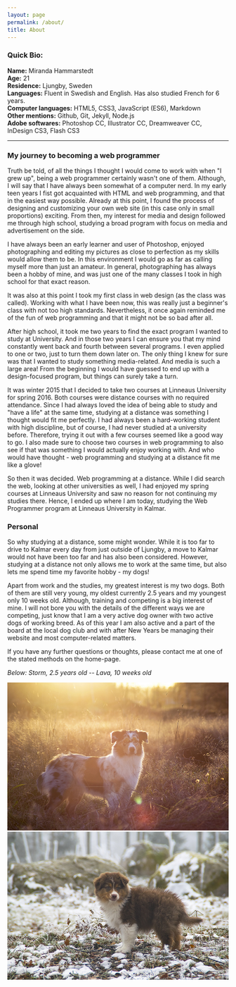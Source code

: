 ```yaml
---
layout: page
permalink: /about/
title: About
---
```


### Quick Bio:
**Name:** Miranda Hammarstedt  
**Age:** 21  
**Residence:** Ljungby, Sweden  
**Languages:** Fluent in Swedish and English. Has also studied French for 6 years.  
**Computer languages:** HTML5, CSS3, JavaScript (ES6), Markdown  
**Other mentions:** Github, Git, Jekyll, Node.js  
**Adobe softwares:** Photoshop CC, Illustrator CC, Dreamweaver CC, InDesign CS3, Flash CS3

---

### My journey to becoming a web programmer

Truth be told, of all the things I thought I would come to work with when "I grew up", being a web programmer certainly
wasn't one of them. Although, I will say that I have always been somewhat of a computer nerd. In my early teen years
I fist got acquainted with HTML and web programming, and that in the easiest way possible. Already at this point,
I found the process of designing and customizing your own web site (in this case only in small proportions) exciting.
From then, my interest for media and design followed me through high school, studying a broad program with focus on
media and advertisement on the side.

I have always been an early learner and user of Photoshop, enjoyed photographing and editing my pictures as close to
perfection as my skills would allow them to be. In this environment I would go as far as calling myself more than just
an amateur. In general, photographing has always been a hobby of mine, and was just one of the many classes I took
in high school for that exact reason.

It was also at this point I took my first class in web design (as the class was called). Working with what I have 
been now, this was really just a beginner's class with not too high standards. Nevertheless, it once again reminded
me of the fun of web programming and that it might not be so bad after all.

After high school, it took me two years to find the exact program I wanted to study at University. And in those two 
years I can ensure you that my mind constantly went back and fourth between several programs. I even applied to one or two,
just to turn them down later on. The only thing I knew for sure was that I wanted to study something media-related.
And media is such a large area! From the beginning I would have guessed to end up with a design-focused program, but
things can surely take a turn.

It was winter 2015 that I decided to take two courses at Linneaus University for spring 2016. Both courses were distance
courses with no required attendance. Since I had always loved the idea of being able to study and "have a life" at the
same time, studying at a distance was something I thought would fit me perfectly. I had always been a hard-working
student with high discipline, but of course, I had never studied at a university before. Therefore, trying it out 
with a few courses seemed like a good way to go. I also made sure to choose two courses in web programming to also
see if that was something I would actually enjoy working with. And who would have thought - web programming and 
studying at a distance fit me like a glove!

So then it was decided. Web programming at a distance. While I did search the web, looking at other universities as
well, I had enjoyed my spring courses at Linneaus University and saw no reason for not continuing my studies there.
Hence, I ended up where I am today, studying the Web Programmer program at Linneaus University in Kalmar.

### Personal

So why studying at a distance, some might wonder. While it is too far to drive to Kalmar every day from just outside
of Ljungby, a move to Kalmar would not have been too far and has also been considered. However, studying at a distance
not only allows me to work at the same time, but also lets me spend time my favorite hobby - my dogs!

Apart from work and the studies, my greatest interest is my two dogs. Both of them are still very young, my oldest 
currently 2.5 years and my youngest only 10 weeks old. Although, training and competing is a big interest of mine.
I will not bore you with the details of the different ways we are competing, just know that I am a very active dog
owner with two active dogs of working breed. As of this year I am also active and a part of the board at the local 
dog club and with after New Years be managing their website and most computer-related matters.

If you have any further questions or thoughts, please contact me at one of the stated methods on the home-page.

_Below: Storm, 2.5 years old -- Lava, 10 weeks old_

![alt text](/img/storm.jpg "Storm")![alt text](/img/lava.jpg "Lava") 
